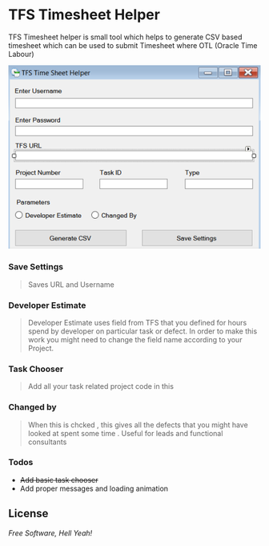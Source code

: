 # TFS Timesheet Helper
TFS Timesheet helper is small tool which helps to generate CSV based timesheet which can be used to submit Timesheet where OTL (Oracle Time Labour)

![Alt text](/tfstimesheet.png?raw=true "Optional Title")


### Save Settings
> Saves URL and Username 

### Developer Estimate
> Developer Estimate uses field from TFS that you defined for hours spend by developer on particular task or defect. 
In order to make this work you might need to change the field name according to your Project.

### Task Chooser
> Add all your task related project code in this 

### Changed by
> When this is chcked , this gives all the defects that you might have looked at spent some time .
  Useful for leads and functional consultants

### Todos

 - ~~Add basic task chooser~~
 - Add proper messages and loading animation

License
----
*Free Software, Hell Yeah!*
